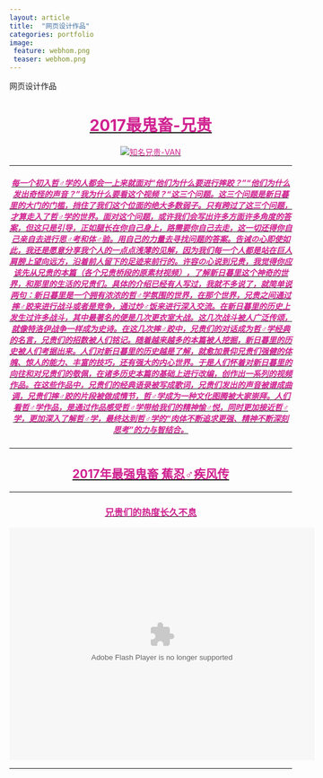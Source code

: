 ```yaml
---
layout: article
title:  "网页设计作品"
categories: portfolio
image: 
 feature: webhom.png
 teaser: webhom.png
---
```

网页设计作品

<div class="text" style="text-align:center"><a class="hover-black" href=""><font color="#D02090"><h1>2017最鬼畜-兄贵</h1>
<img src="https://gss0.bdstatic.com/94o3dSag_xI4khGkpoWK1HF6hhy/baike/c0%3Dbaike80%2C5%2C5%2C80%2C26/sign=f4849dd3a7c27d1eb12b33967abcc60b/21a4462309f79052b89968490ff3d7ca7acbd5c6.jpg"  alt="知名兄贵-VAN" />

---

<h5>每一个初入哲♂学的人都会一上来就面对“他们为什么要进行摔跤？”“他们为什么发出奇怪的声音？”我为什么要看这个视频？“这三个问题。这三个问题是新日暮里的大门的门槛，挡住了我们这个位面的绝大多数弱子。只有跨过了这三个问题，才算走入了哲♂学的世界。面对这个问题，或许我们会写出许多方面许多角度的答案，但这只是引导，正如腿长在你自己身上，路需要你自己去走，这一切还得你自己亲自去进行思♂考和体♂验。用自己的力量去寻找问题的答案。告诫の心即使如此，我还是愿意分享我个人的一点点浅薄的见解，因为我们每一个人都是站在巨人肩膀上望向远方，沿着前人留下的足迹来前行的。许容の心说到兄贵，我觉得你应该先从兄贵的本篇（各个兄贵桥段的原素材视频），了解新日暮里这个神奇的世界，和那里的生活的兄贵们。具体的介绍已经有人写过，我就不多说了，就简单说两句：新日暮里是一个拥有浓浓的哲♂学氛围的世界，在那个世界，兄贵之间通过摔♂跤来进行战斗或者是竞争，通过炒♂饭来进行深入交流。在新日暮里的历史上发生过许多战斗，其中最著名的便是几次更衣室大战。这几次战斗被人广泛传颂，就像特洛伊战争一样成为史诗。在这几次摔♂跤中，兄贵们的对话成为哲♂学经典的名言，兄贵们的招数被人们铭记。随着越来越多的本篇被人挖掘，新日暮里的历史被人们考据出来。人们对新日暮里的历史越是了解，就愈加景仰兄贵们强健的体魄、惊人的能力、丰富的技巧，还有强大的内心世界。于是人们怀着对新日暮里的向往和对兄贵们的敬佩，在诸多历史本篇的基础上进行改编，创作出一系列的视频作品。在这些作品中，兄贵们的经典语录被写成歌词，兄贵们发出的声音被谱成曲调，兄贵们摔♂跤的片段被做成情节，哲♂学成为一种文化图腾被大家崇拜。人们看哲♂学作品，是通过作品感受哲♂学带给我们的精神愉♂悦，同时更加接近哲♂学，更加深入了解哲♂学，最终达到哲♂学的“肉体不断追求更强、精神不断深刻思考”的力与智结合。</h5>

---

<h2>2017年最强鬼畜 蕉忍♂疾风传</h2>

---

<h3>兄贵们的热度长久不息</h3>
<center><embed height="415" width="544" quality="high" allowfullscreen="true" type="application/x-shockwave-flash" src="//static.hdslb.com/miniloader.swf" flashvars="aid=11009508&page=1" pluginspage="//www.adobe.com/shockwave/download/download.cgi?P1_Prod_Version=ShockwaveFlash"></embed></center>
<hr />

